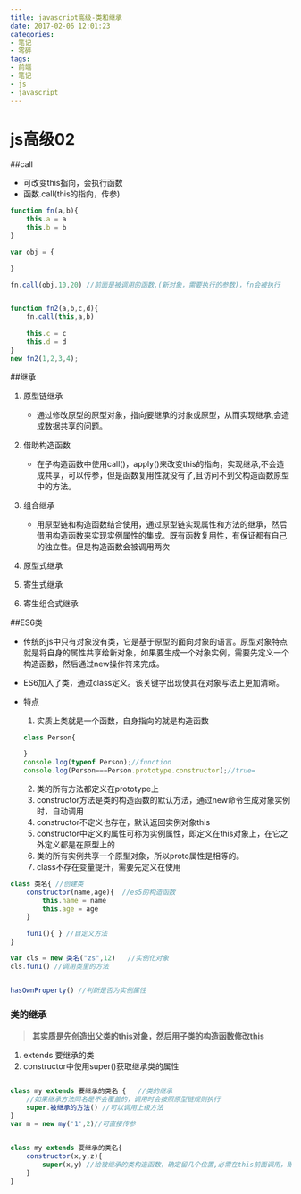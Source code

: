 ```yaml
---
title: javascript高级-类和继承
date: 2017-02-06 12:01:23
categories:
- 笔记
- 零碎
tags:
- 前端
- 笔记
- js
- javascript
---
```



# js高级02



##call

+ 可改变this指向，会执行函数
+ 函数.call(this的指向，传参)

```js
function fn(a,b){
    this.a = a
    this.b = b
}

var obj = {
    
}

fn.call(obj,10,20) //前面是被调用的函数.(新对象，需要执行的参数)，fn会被执行


function fn2(a,b,c,d){
    fn.call(this,a,b)
    
    this.c = c
    this.d = d
}
new fn2(1,2,3,4);
```

##继承

1. 原型链继承

   + 通过修改原型的原型对象，指向要继承的对象或原型，从而实现继承,会造成数据共享的问题。

2. 借助构造函数

   + 在子构造函数中使用call()，apply()来改变this的指向，实现继承,不会造成共享，可以传参，但是函数复用性就没有了,且访问不到父构造函数原型中的方法。

3. 组合继承

   + 用原型链和构造函数结合使用，通过原型链实现属性和方法的继承，然后借用构造函数来实现实例属性的集成。既有函数复用性，有保证都有自己的独立性。但是构造函数会被调用两次

4. 原型式继承

5. 寄生式继承

6. 寄生组合式继承

   







##ES6类

+ 传统的js中只有对象没有类，它是基于原型的面向对象的语言。原型对象特点就是将自身的属性共享给新对象，如果要生成一个对象实例，需要先定义一个构造函数，然后通过new操作符来完成。

+ ES6加入了类，通过class定义。该关键字出现使其在对象写法上更加清晰。

+ 特点

  1. 实质上类就是一个函数，自身指向的就是构造函数

  ```js
  class Person{
      
  }
  console.log(typeof Person);//function
  console.log(Person===Person.prototype.constructor);//true=
  ```

  2. 类的所有方法都定义在prototype上
  3. constructor方法是类的构造函数的默认方法，通过new命令生成对象实例时，自动调用
  4. constructor不定义也存在，默认返回实例对象this
  5. constructor中定义的属性可称为实例属性，即定义在this对象上，在它之外定义都是在原型上的
  6. 类的所有实例共享一个原型对象，所以proto属性是相等的。
  7. class不存在变量提升，需要先定义在使用

```js
class 类名{ //创建类
    constructor(name,age){	//es5的构造函数
        this.name = name
        this.age = age
    }
    
    fun1(){ } //自定义方法
}	

var cls = new 类名("zs",12)	//实例化对象
cls.fun1() //调用类里的方法


hasOwnProperty() //判断是否为实例属性
```

### 类的继承

> **其实质是先创造出父类的this对象，然后用子类的构造函数修改this** 

1. extends 要继承的类
2. constructor中使用super()获取继承类的属性

```js

class my extends 要继承的类名 {	//类的继承
    //如果继承方法同名是不会覆盖的，调用时会按照原型链规则执行
    super.被继承的方法() //可以调用上级方法
}
var m = new my('1',2)//可直接传参


class my extends 要继承的类名{
    constructor(x,y,z){
        super(x,y) //给被继承的类构造函数，确定留几个位置,必需在this前面调用，即使没有参数也要放在前面。
    }
}

```



